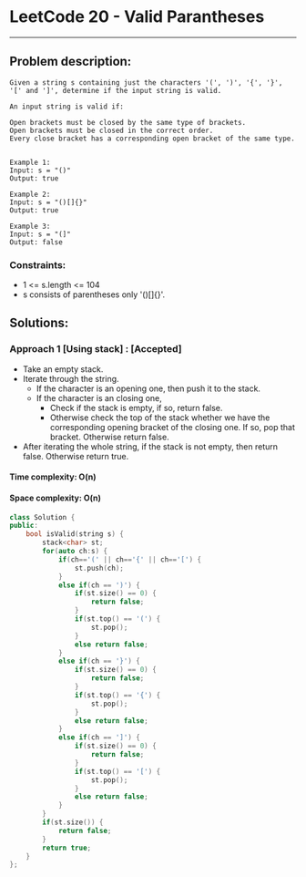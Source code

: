 # LeetCode 20 - Valid Parantheses
***
## Problem description:
    Given a string s containing just the characters '(', ')', '{', '}', '[' and ']', determine if the input string is valid.

    An input string is valid if:

    Open brackets must be closed by the same type of brackets.
    Open brackets must be closed in the correct order.
    Every close bracket has a corresponding open bracket of the same type.
    

    Example 1:
    Input: s = "()"
    Output: true

    Example 2:
    Input: s = "()[]{}"
    Output: true

    Example 3:
    Input: s = "(]"
    Output: false

### Constraints: 
 * 1 <= s.length <= 104
 * s consists of parentheses only '()[]{}'.

## Solutions: 

### Approach 1 [Using stack] :  [Accepted]
 * Take an empty stack.
 * Iterate through the string.
    * If the character is an opening one, then push it to the stack.
    * If the character is an closing one, 
        * Check if the stack is empty, if so, return false.
        * Otherwise check the top of the stack whether we have the corresponding opening bracket of the closing one. If so, pop that bracket. Otherwise return false.
 * After iterating the whole string, if the stack is not empty, then return false. Otherwise return true.

#### Time complexity: O(n)
#### Space complexity: O(n)

``` cpp
class Solution {
public:
    bool isValid(string s) {
        stack<char> st;
        for(auto ch:s) {
            if(ch=='(' || ch=='{' || ch=='[') {
                st.push(ch);
            }
            else if(ch == ')') {
                if(st.size() == 0) {
                    return false;
                }
                if(st.top() == '(') {
                    st.pop();
                }
                else return false;
            }
            else if(ch == '}') {
                if(st.size() == 0) {
                    return false;
                }
                if(st.top() == '{') {
                    st.pop();
                }
                else return false;
            }
            else if(ch == ']') {
                if(st.size() == 0) {
                    return false;
                }
                if(st.top() == '[') {
                    st.pop();
                }
                else return false;
            }
        }
        if(st.size()) {
            return false;
        }
        return true;
    }
};
```